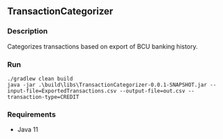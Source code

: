 ## TransactionCategorizer

### Description
Categorizes transactions based on export of BCU banking history.

### Run
```
./gradlew clean build
java -jar .\build\libs\TransactionCategorizer-0.0.1-SNAPSHOT.jar --input-file=ExportedTransactions.csv --output-file=out.csv --transaction-type=CREDIT
```

### Requirements
* Java 11